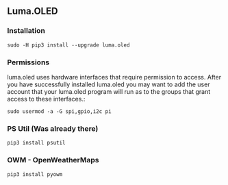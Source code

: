 ## Luma.OLED

### Installation

`sudo -H pip3 install --upgrade luma.oled`

### Permissions

luma.oled uses hardware interfaces that require permission to access. After you have successfully installed luma.oled you may want to add the user account that your luma.oled program will run as to the groups that grant access to these interfaces.:

`sudo usermod -a -G spi,gpio,i2c pi`


### PS Util (Was already there)

`pip3 install psutil`

### OWM - OpenWeatherMaps

`pip3 install pyowm`

